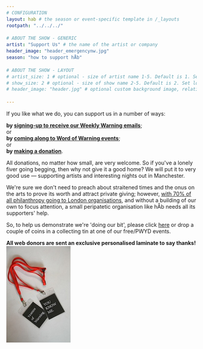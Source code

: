 ```yaml
---
# CONFIGURATION
layout: hab # the season or event-specific template in /_layouts
rootpath: "../../../"

# ABOUT THE SHOW - GENERIC
artist: "Support Us" # the name of the artist or company
header_image: "header_emergencynw.jpg"
season: "how to support hÅb"

# ABOUT THE SHOW - LAYOUT
# artist_size: 1 # optional - size of artist name 1-5. Default is 1. Set longer names to lower values
# show_size: 2 # optional - size of show name 2-5. Default is 2. Set longer names to lower values
# header_image: "header.jpg" # optional custom background image, relative to current page

---
```

If you like what we do, you can support us in a number of ways:       
          
**by <a href="http://eepurl.com/i_Odb" target="_blank">signing-up to receive our Weekly Warning emails</a>**;         
or        
**by [coming along to Word of Warning events](/)**;        
or         
**by <a href="http://www.paypal.com/cgi-bin/webscr?cmd=_s-xclick&hosted_button_id=LC9G9CWHVDQ8E" target="_blank">making a donation</a>**.         
          
All donations, no matter how small, are very welcome. So if you've a lonely fiver going begging, then why not give it a good home? We will put it to very good use — supporting artists and interesting nights out in Manchester.       
           
We're sure we don't need to preach about straitened times and the onus on the arts to prove its worth and attract private giving; however, <a href="http://www.thefundingnetwork.org.uk/wp-content/uploads/2012/12/121126-Peter-Philips-philanthropy-in-the-regions.pdf" target="_blank">with 70% of all philanthropy going to London organisations</a>, and without a building of our own to focus attention, a small peripatetic organisation like hÅb needs all its supporters' help.       
           
So, to help us demonstrate we're 'doing our bit', please click <a href="http://www.paypal.com/cgi-bin/webscr?cmd=_s-xclick&hosted_button_id=LC9G9CWHVDQ8E" target="_blank">here</a> or drop a couple of coins in a collecting tin at one of our free/PWYD events.            
         
**All web donors are sent an exclusive personalised laminate to say thanks!**        
![friend](FoW.jpg)
